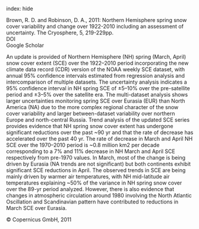 index: hide

<div class="Citation">

  <div class="Citation-body">
    <div class="Citation-text">Brown, R. D. and Robinson, D. A., 2011: Northern Hemisphere spring snow cover variability and change over 1922-2010 including an assessment of uncertainty. <span class="Article-journal">The Cryosphere, </span><span class="Article-volume">5, </span>219-229pp.</div>
    <div class="Citation-links">
      <div class="CitationLink" data-href="https://doi.org/10.5194/tc-5-219-2011">
        <div class="CitationLink-icon CitationLink-Doi"></div>
        <div class="CitationLink-text">DOI</div>
      </div>
      <div class="CitationLink" data-href="https://scholar.google.com/scholar?q=10.5194/tc-5-219-2011">
        <div class="CitationLink-icon CitationLink-Scholar"></div>
        <div class="CitationLink-text">Google Scholar</div>
      </div>
    </div>
  </div>
</div>

An update is provided of Northern Hemisphere (NH) spring (March, April) snow cover extent (SCE) over the 1922–2010 period incorporating the new climate data record (CDR) version of the NOAA weekly SCE dataset, with annual 95% confidence intervals estimated from regression analysis and intercomparison of multiple datasets. The uncertainty analysis indicates a 95% confidence interval in NH spring SCE of ±5–10% over the pre-satellite period and ±3–5% over the satellite era. The multi-dataset analysis shows larger uncertainties monitoring spring SCE over Eurasia (EUR) than North America (NA) due to the more complex regional character of the snow cover variability and larger between-dataset variability over northern Europe and north-central Russia.  Trend analysis of the updated SCE series provides evidence that NH spring snow cover extent has undergone significant reductions over the past ~90 yr and that the rate of decrease has accelerated over the past 40 yr. The rate of decrease in March and April NH SCE over the 1970–2010 period is ~0.8 million km2 per decade corresponding to a 7% and 11% decrease in NH March and April SCE respectively from pre-1970 values. In March, most of the change is being driven by Eurasia (NA trends are not significant) but both continents exhibit significant SCE reductions in April.  The observed trends in SCE are being mainly driven by warmer air temperatures, with NH mid-latitude air temperatures explaining ~50% of the variance in NH spring snow cover over the 89-yr period analyzed. However, there is also evidence that changes in atmospheric circulation around 1980 involving the North Atlantic Oscillation and Scandinavian pattern have contributed to reductions in March SCE over Eurasia.

<div class="Citation-copy">
&copy; Copernicus GmbH, 2011
</div>